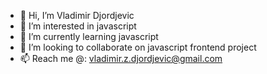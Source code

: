 - 👋 Hi, I’m Vladimir Djordjevic
- 👀 I’m interested in javascript
- 🌱 I’m currently learning javascript
- 💞️ I’m looking to collaborate on javascript frontend project
- 📫 Reach me @: vladimir.z.djordjevic@gmail.com

<!---
vladimirzdjordjevic/vladimirzdjordjevic is a ✨ special ✨ repository because its `README.md` (this file) appears on your GitHub profile.
You can click the Preview link to take a look at your changes.
--->
